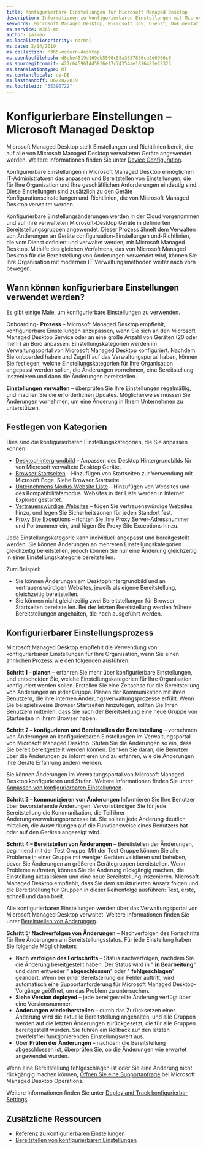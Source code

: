 ```yaml
---
title: Konfigurierbare Einstellungen für Microsoft Managed Desktop
description: Informationen zu konfigurierbaren Einstellungen mit Microsoft Managed Desktop
keywords: Microsoft Managed Desktop, Microsoft 365, Dienst, Dokumentation, Einstellungen, konfigurierbare Einstellungen
ms.service: m365-md
author: jaimeo
ms.localizationpriority: normal
ms.date: 2/14/2019
ms.collection: M365-modern-desktop
ms.openlocfilehash: d8ebe4519d169db5500c55a3337836ca2d0986c0
ms.sourcegitcommit: 427c6459614d58f6ef7c74354ae1816423e22323
ms.translationtype: MT
ms.contentlocale: de-DE
ms.lasthandoff: 06/28/2019
ms.locfileid: "35390722"
---
```

# <a name="configurable-settings---microsoft-managed-desktop"></a>Konfigurierbare Einstellungen – Microsoft Managed Desktop

Microsoft Managed Desktop stellt Einstellungen und Richtlinien bereit, die auf alle von Microsoft Managed Desktop verwalteten Geräte angewendet werden. Weitere Informationen finden Sie unter [Device Configuration](../service-description/device-policies.md).

Konfigurierbare Einstellungen in Microsoft Managed Desktop ermöglichen IT-Administratoren das anpassen und Bereitstellen von Einstellungen, die für Ihre Organisation und Ihre geschäftlichen Anforderungen eindeutig sind. Diese Einstellungen sind zusätzlich zu den Geräte Konfigurationseinstellungen und-Richtlinien, die von Microsoft Managed Desktop verwaltet werden.  

Konfigurierbare Einstellungsänderungen werden in der Cloud vorgenommen und auf Ihre verwalteten Microsoft-Desktop Geräte in definierten Bereitstellungsgruppen angewendet. Dieser Prozess ähnelt dem Verwalten von Änderungen an Geräte configuruation-Einstellungen und-Richtlinien, die vom Dienst definiert und verwaltet werden, mit Microsoft Managed Desktop. Mithilfe des gleichen Verfahrens, das von Microsoft Managed Desktop für die Bereitstellung von Änderungen verwendet wird, können Sie Ihre Organisation mit modernen IT-Verwaltungsmethoden weiter nach vorn bewegen.

## <a name="when-to-use-configurable-settings"></a>Wann können konfigurierbare Einstellungen verwendet werden?

Es gibt einige Male, um konfigurierbare Einstellungen zu verwenden. 

Onboarding- **Prozess** – Microsoft Managed Desktop empfiehlt, konfigurierbare Einstellungen anzupassen, wenn Sie sich an den Microsoft Managed Desktop Service oder an eine große Anzahl von Geräten (20 oder mehr) an Bord anpassen. Einstellungskategorien werden im Verwaltungsportal von Microsoft Managed Desktop konfiguriert. Nachdem Sie onboarded haben und Zugriff auf das Verwaltungsportal haben, können Sie festlegen, welche Einstellungskategorien für Ihre Organisation angepasst werden sollen, die Änderungen vornehmen, eine Bereitstellung inszenieren und dann die Änderungen bereitstellen.

**Einstellungen verwalten** – überprüfen Sie Ihre Einstellungen regelmäßig, und machen Sie die erforderlichen Updates. Möglicherweise müssen Sie Änderungen vornehmen, um eine Änderung in Ihrem Unternehmen zu unterstützen.   

## <a name="setting-categories"></a>Festlegen von Kategorien

Dies sind die konfigurierbaren Einstellungskategorien, die Sie anpassen können:
- [Desktophintergrundbild](config-setting-ref.md#desktop-background-picture) – Anpassen des Desktop Hintergrundbilds für von Microsoft verwaltete Desktop Geräte. 
- [Browser Startseiten](config-setting-ref.md#browser-start-pages) – Hinzufügen von Startseiten zur Verwendung mit Microsoft Edge. Siehe Browser Startseite
- [Unternehmens Modus-Website Liste](config-setting-ref.md#enterprise-mode-site-list-location) – Hinzufügen von Websites und des Kompatibilitätsmodus. Websites in der Liste werden in Internet Explorer gestartet. 
- [Vertrauenswürdige Websites](config-setting-ref.md#trusted-sites) – fügen Sie vertrauenswürdige Websites hinzu, und legen Sie Sicherheitszonen für jeden Standort fest. 
- [Proxy Site Exceptions](config-setting-ref.md#proxy) – richten Sie Ihre Proxy Server-Adressnummer und Portnummer ein, und fügen Sie Proxy Site Exceptions hinzu.

Jede Einstellungskategorie kann individuell angepasst und bereitgestellt werden. Sie können Änderungen an mehreren Einstellungskategorien gleichzeitig bereitstellen, jedoch können Sie nur eine Änderung gleichzeitig in einer Einstellungskategorie bereitstellen.

Zum Beispiel:
- Sie können Änderungen am Desktophintergrundbild und an vertrauenswürdigen Websites, jeweils als eigene Bereitstellung, gleichzeitig bereitstellen. 
- Sie können nicht gleichzeitig zwei Bereitstellungen für Browser Startseiten bereitstellen. Bei der letzten Bereitstellung werden frühere Bereitstellungen angehalten, die noch ausgeführt werden.

## <a name="configurable-setting-process"></a>Konfigurierbarer Einstellungsprozess

Microsoft Managed Desktop empfiehlt die Verwendung von konfigurierbaren Einstellungen für Ihre Organisation, wenn Sie einen ähnlichen Prozess wie den folgenden ausführen:

**Schritt 1 – planen** – erfahren Sie mehr über konfigurierbare Einstellungen, und entscheiden Sie, welche Einstellungskategorien für Ihre Organisation konfiguriert werden sollen. Erstellen Sie eine Zeitachse für die Bereitstellung von Änderungen an jeder Gruppe. Planen der Kommunikation mit ihren Benutzern, die ihre internen Änderungsverwaltungsprozesse erfüllt. Wenn Sie beispielsweise Browser Startseiten hinzufügen, sollten Sie Ihren Benutzern mitteilen, dass Sie nach der Bereitstellung eine neue Gruppe von Startseiten in Ihrem Browser haben.  

**Schritt 2 – konfigurieren und Bereitstellen der Bereitstellung** – vornehmen von Änderungen an konfigurierbaren Einstellungen im Verwaltungsportal von Microsoft Managed Desktop. Stufen Sie die Änderungen so ein, dass Sie bereit bereitgestellt werden können. Denken Sie daran, die Benutzer über die Änderungen zu informieren und zu erfahren, wie die Änderungen ihre Geräte Erfahrung ändern werden.   

Sie können Änderungen im Verwaltungsportal von Microsoft Managed Desktop konfigurieren und Stufen. Weitere Informationen finden Sie unter [Anpassen von konfigurierbaren Einstellungen](config-setting-ref.md). 

**Schritt 3 – kommunizieren von Änderungen** Informieren Sie Ihre Benutzer über bevorstehende Änderungen. Vervollständigen Sie für jede Bereitstellung die Kommunikation, die Teil ihrer Änderungsverwaltungsprozesse ist. Sie sollten jede Änderung deutlich mitteilen, die Auswirkungen auf die Funktionsweise eines Benutzers hat oder auf den Geräten angezeigt wird.

**Schritt 4 – Bereitstellen von Änderungen** – Bereitstellen der Änderungen, beginnend mit der Test Gruppe. Mit der Test Gruppe können Sie alle Probleme in einer Gruppe mit weniger Geräten validieren und beheben, bevor Sie Änderungen an größeren Gerätegruppen bereitstellen. Wenn Probleme auftreten, können Sie die Änderung rückgängig machen, die Einstellung aktualisieren und eine neue Bereitstellung inszenieren. Microsoft Managed Desktop empfiehlt, dass Sie dem strukturierten Ansatz folgen und die Bereitstellung für Gruppen in dieser Reihenfolge ausführen: Test, erste, schnell und dann breit.   

Alle konfigurierbaren Einstellungen werden über das Verwaltungsportal von Microsoft Managed Desktop verwaltet. Weitere Informationen finden Sie unter [Bereitstellen von Änderungen](config-setting-deploy.md). 

**Schritt 5: Nachverfolgen von Änderungen** – Nachverfolgen des Fortschritts für Ihre Änderungen am Bereitstellungsstatus. Für jede Einstellung haben Sie folgende Möglichkeiten:
- Nach **verfolgen des Fortschritts** – Status nachverfolgen, nachdem Sie die Änderung bereitgestellt haben. Der Status wird in " **in Bearbeitung**" und dann entweder " **abgeschlossen**" oder " **fehlgeschlagen**" geändert. Wenn bei einer Bereitstellung ein Fehler auftritt, wird automatisch eine Supportanforderung für Microsoft Managed Desktop-Vorgänge geöffnet, um das Problem zu untersuchen.  
- **Siehe Version deployed** – jede bereitgestellte Änderung verfügt über eine Versionsnummer.
- **Änderungen wiederherstellen** – durch das Zurücksetzen einer Änderung wird die aktuelle Bereitstellung angehalten, und alle Gruppen werden auf die letzten Änderungen zurückgesetzt, die für alle Gruppen bereitgestellt wurden. Sie führen ein Rollback auf den letzten zweifelsfrei funktionierenden Einstellungswert aus.
- Über **Prüfen der Änderungen** – nachdem die Bereitstellung abgeschlossen ist, überprüfen Sie, ob die Änderungen wie erwartet angewendet wurden.  

Wenn eine Bereitstellung fehlgeschlagen ist oder Sie eine Änderung nicht rückgängig machen können, [Öffnen Sie eine Supportanfrage](admin-support.md) bei Microsoft Managed Desktop Operations. 

Weitere Informationen finden Sie unter [Deploy and Track konfigurierbar Settings](config-setting-deploy.md).

## <a name="additional-resources"></a>Zusätzliche Ressourcen
- [Referenz zu konfigurierbaren Einstellungen](config-setting-ref.md) 
- [Bereitstellen von konfigurierbaren Einstellungen](config-setting-deploy.md) 
